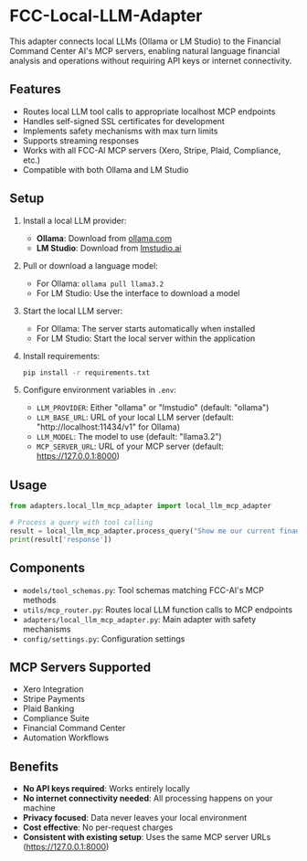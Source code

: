# FCC-Local-LLM-Adapter

This adapter connects local LLMs (Ollama or LM Studio) to the Financial Command Center AI's MCP servers, enabling natural language financial analysis and operations without requiring API keys or internet connectivity.

## Features

- Routes local LLM tool calls to appropriate localhost MCP endpoints
- Handles self-signed SSL certificates for development
- Implements safety mechanisms with max turn limits
- Supports streaming responses
- Works with all FCC-AI MCP servers (Xero, Stripe, Plaid, Compliance, etc.)
- Compatible with both Ollama and LM Studio

## Setup

1. Install a local LLM provider:
   - **Ollama**: Download from [ollama.com](https://ollama.com)
   - **LM Studio**: Download from [lmstudio.ai](https://lmstudio.ai)

2. Pull or download a language model:
   - For Ollama: `ollama pull llama3.2`
   - For LM Studio: Use the interface to download a model

3. Start the local LLM server:
   - For Ollama: The server starts automatically when installed
   - For LM Studio: Start the local server within the application

4. Install requirements:
   ```bash
   pip install -r requirements.txt
   ```

5. Configure environment variables in `.env`:
   - `LLM_PROVIDER`: Either "ollama" or "lmstudio" (default: "ollama")
   - `LLM_BASE_URL`: URL of your local LLM server (default: "http://localhost:11434/v1" for Ollama)
   - `LLM_MODEL`: The model to use (default: "llama3.2")
   - `MCP_SERVER_URL`: URL of your MCP server (default: https://127.0.0.1:8000)

## Usage

```python
from adapters.local_llm_mcp_adapter import local_llm_mcp_adapter

# Process a query with tool calling
result = local_llm_mcp_adapter.process_query("Show me our current financial health score")
print(result['response'])
```

## Components

- `models/tool_schemas.py`: Tool schemas matching FCC-AI's MCP methods
- `utils/mcp_router.py`: Routes local LLM function calls to MCP endpoints
- `adapters/local_llm_mcp_adapter.py`: Main adapter with safety mechanisms
- `config/settings.py`: Configuration settings

## MCP Servers Supported

- Xero Integration
- Stripe Payments
- Plaid Banking
- Compliance Suite
- Financial Command Center
- Automation Workflows

## Benefits

- **No API keys required**: Works entirely locally
- **No internet connectivity needed**: All processing happens on your machine
- **Privacy focused**: Data never leaves your local environment
- **Cost effective**: No per-request charges
- **Consistent with existing setup**: Uses the same MCP server URLs (https://127.0.0.1:8000)